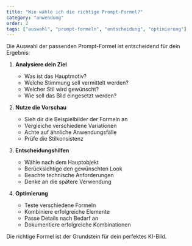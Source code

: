 ```yaml
---
title: "Wie wähle ich die richtige Prompt-Formel?"
category: "anwendung"
order: 2
tags: ["auswahl", "prompt-formeln", "entscheidung", "optimierung"]
---
```


Die Auswahl der passenden Prompt-Formel ist entscheidend für dein Ergebnis:

1. **Analysiere dein Ziel**
   - Was ist das Hauptmotiv?
   - Welche Stimmung soll vermittelt werden?
   - Welcher Stil wird gewünscht?
   - Wie soll das Bild eingesetzt werden?

2. **Nutze die Vorschau**
   - Sieh dir die Beispielbilder der Formeln an
   - Vergleiche verschiedene Variationen
   - Achte auf ähnliche Anwendungsfälle
   - Prüfe die Stilkonsistenz

3. **Entscheidungshilfen**
   - Wähle nach dem Hauptobjekt
   - Berücksichtige den gewünschten Look
   - Beachte technische Anforderungen
   - Denke an die spätere Verwendung

4. **Optimierung**
   - Teste verschiedene Formeln
   - Kombiniere erfolgreiche Elemente
   - Passe Details nach Bedarf an
   - Dokumentiere erfolgreiche Kombinationen

Die richtige Formel ist der Grundstein für dein perfektes KI-Bild.
